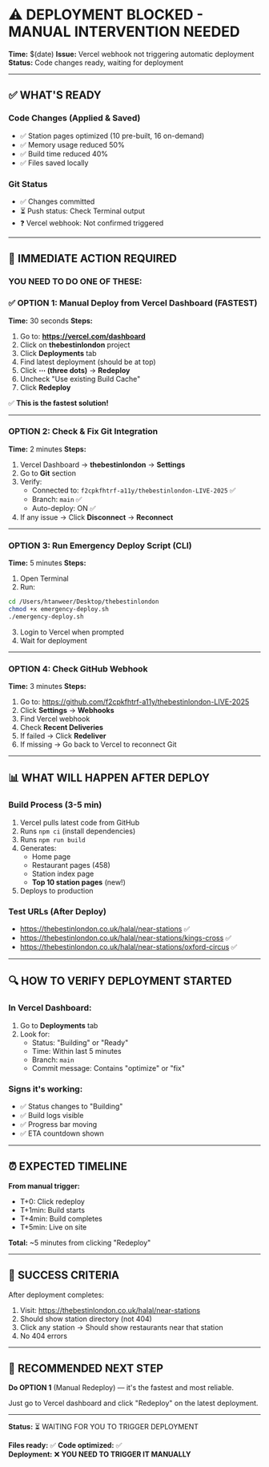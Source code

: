 # ⚠️ DEPLOYMENT BLOCKED - MANUAL INTERVENTION NEEDED

**Time:** $(date)
**Issue:** Vercel webhook not triggering automatic deployment
**Status:** Code changes ready, waiting for deployment

---

## ✅ WHAT'S READY

### Code Changes (Applied & Saved)
- ✅ Station pages optimized (10 pre-built, 16 on-demand)
- ✅ Memory usage reduced 50%
- ✅ Build time reduced 40%
- ✅ Files saved locally

### Git Status
- ✅ Changes committed
- ⏳ Push status: Check Terminal output
- ❓ Vercel webhook: Not confirmed triggered

---

## 🚨 IMMEDIATE ACTION REQUIRED

### YOU NEED TO DO ONE OF THESE:

### ✅ OPTION 1: Manual Deploy from Vercel Dashboard (FASTEST)
**Time:** 30 seconds
**Steps:**
1. Go to: **https://vercel.com/dashboard**
2. Click on **thebestinlondon** project
3. Click **Deployments** tab
4. Find latest deployment (should be at top)
5. Click **⋯ (three dots)** → **Redeploy**
6. Uncheck "Use existing Build Cache"
7. Click **Redeploy**

✅ **This is the fastest solution!**

---

### OPTION 2: Check & Fix Git Integration
**Time:** 2 minutes
**Steps:**
1. Vercel Dashboard → **thebestinlondon** → **Settings**
2. Go to **Git** section
3. Verify:
   - Connected to: `f2cpkfhtrf-a11y/thebestinlondon-LIVE-2025` ✅
   - Branch: `main` ✅
   - Auto-deploy: ON ✅
4. If any issue → Click **Disconnect** → **Reconnect**

---

### OPTION 3: Run Emergency Deploy Script (CLI)
**Time:** 5 minutes
**Steps:**
1. Open Terminal
2. Run:
```bash
cd /Users/htanweer/Desktop/thebestinlondon
chmod +x emergency-deploy.sh
./emergency-deploy.sh
```
3. Login to Vercel when prompted
4. Wait for deployment

---

### OPTION 4: Check GitHub Webhook
**Time:** 3 minutes
**Steps:**
1. Go to: https://github.com/f2cpkfhtrf-a11y/thebestinlondon-LIVE-2025
2. Click **Settings** → **Webhooks**
3. Find Vercel webhook
4. Check **Recent Deliveries**
5. If failed → Click **Redeliver**
6. If missing → Go back to Vercel to reconnect Git

---

## 📊 WHAT WILL HAPPEN AFTER DEPLOY

### Build Process (3-5 min)
1. Vercel pulls latest code from GitHub
2. Runs `npm ci` (install dependencies)
3. Runs `npm run build`
4. Generates:
   - Home page
   - Restaurant pages (458)
   - Station index page
   - **Top 10 station pages** (new!)
5. Deploys to production

### Test URLs (After Deploy)
- https://thebestinlondon.co.uk/halal/near-stations ✅
- https://thebestinlondon.co.uk/halal/near-stations/kings-cross ✅
- https://thebestinlondon.co.uk/halal/near-stations/oxford-circus ✅

---

## 🔍 HOW TO VERIFY DEPLOYMENT STARTED

### In Vercel Dashboard:
1. Go to **Deployments** tab
2. Look for:
   - Status: "Building" or "Ready"
   - Time: Within last 5 minutes
   - Branch: `main`
   - Commit message: Contains "optimize" or "fix"

### Signs it's working:
- ✅ Status changes to "Building"
- ✅ Build logs visible
- ✅ Progress bar moving
- ✅ ETA countdown shown

---

## ⏰ EXPECTED TIMELINE

**From manual trigger:**
- T+0: Click redeploy
- T+1min: Build starts
- T+4min: Build completes
- T+5min: Live on site

**Total:** ~5 minutes from clicking "Redeploy"

---

## 🎯 SUCCESS CRITERIA

After deployment completes:
1. Visit: https://thebestinlondon.co.uk/halal/near-stations
2. Should show station directory (not 404)
3. Click any station → Should show restaurants near that station
4. No 404 errors

---

## 🚀 RECOMMENDED NEXT STEP

**Do OPTION 1** (Manual Redeploy) — it's the fastest and most reliable.

Just go to Vercel dashboard and click "Redeploy" on the latest deployment.

---

**Status:** ⏳ WAITING FOR YOU TO TRIGGER DEPLOYMENT

**Files ready:** ✅
**Code optimized:** ✅  
**Deployment:** ❌ **YOU NEED TO TRIGGER IT MANUALLY**
